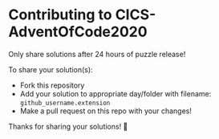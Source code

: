 # Contributing to CICS-AdventOfCode2020

Only share solutions after 24 hours of puzzle release!

To share your solution(s):
* Fork this repository
* Add your solution to appropriate day/folder with filename: ```github_username.extension```
* Make a pull request on this repo with your changes!

Thanks for sharing your solutions! 🎉
